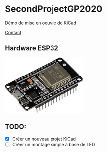 # SecondProjectGP2020

Démo de mise en oeuvre de KiCad

[Contact](mail@insa.fr)

## Hardware ESP32

![ESP32 Arduino/Python Board](Images/ESP32.jpg)

## TODO:

- [x] Créer un nouveau projet KiCad
- [ ] Créer un montage simple à base de LED
